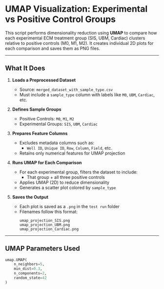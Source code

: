 # UMAP Visualization: Experimental vs Positive Control Groups

This script performs dimensionality reduction using **UMAP** to compare how each experimental ECM treatment group (SIS, UBM, Cardiac) clusters relative to positive controls (M0, M1, M2). It creates individual 2D plots for each comparison and saves them as PNG files.

---

## What It Does

1. **Loads a Preprocessed Dataset**
   - Source: `merged_dataset_with_sample_type.csv`
   - Must include a `sample_type` column with labels like `M0`, `UBM`, `Cardiac`, etc.

2. **Defines Sample Groups**
   - Positive Controls: `M0`, `M1`, `M2`
   - Experimental Groups: `SIS`, `UBM`, `Cardiac`

3. **Prepares Feature Columns**
   - Excludes metadata columns such as:
     - `Well ID`, `Unique ID`, `Row`, `Column`, `Field`, etc.
   - Retains only numerical features for UMAP projection

4. **Runs UMAP for Each Comparison**
   - For each experimental group, filters the dataset to include:
     - That group + all three positive controls
   - Applies UMAP (2D) to reduce dimensionality
   - Generates a scatter plot colored by `sample_type`

5. **Saves the Output**
   - Each plot is saved as a `.png` in the `test run` folder
   - Filenames follow this format:
     ```
     umap_projection_SIS.png
     umap_projection_UBM.png
     umap_projection_Cardiac.png
     ```

---

## UMAP Parameters Used

```python
umap.UMAP(
    n_neighbors=5,
    min_dist=0.3,
    n_components=2,
    random_state=42
)
